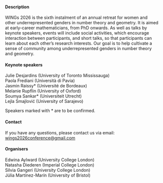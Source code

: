 

#### Description

WINGs 2026 is the sixth instalment of an annual retreat for women and other underrepresented genders in number theory and geometry. It is aimed at early-career mathematicians, from PhD onwards. As well as talks by keynote speakers, events will include social activities, which encourage interaction between participants, and short talks, so that participants can learn about each other’s research interests. Our goal is to help cultivate a sense of community among underrepresented genders in number theory and geometry. 

#### Keynote speakers

Julie Desjardins (University of Toronto Mississauga)\
Paola Frediani (Università di Pavia)\
Jasmin Raissy* (Université de Bordeaux)\
Melanie Rupflin (University of Oxford)\
Soumya Sankar* (Universiteit Utrecht)\
Lejla Smajlović (University of Sarajevo)

Speakers marked with * are to be confirmed.


#### Contact
If you have any questions, please contact us via email: wings2026conference@gmail.com

#### Organisers
Edwina Aylward (University College London)\
Natasha Diederen (Imperial College London)\
Silvia Gangeri (University College London)\
Júlia Martínez-Marín (University of Bristol)

